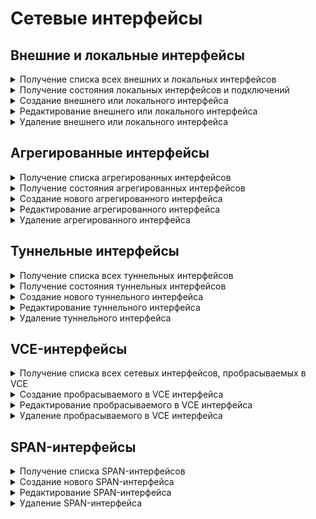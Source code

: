 # Сетевые интерфейсы

## Внешние и локальные интерфейсы

<details>
<summary>Получение списка всех внешних и локальных интерфейсов</summary>

```
GET /network/connections
```

**Ответ на успешный запрос:**

Список объектов: LAN, WAN, PPTP, L2TP или PPPoE:

```json5
[
  "LAN|WAN|PPTP|L2TP|PPPoE"
]
```

**Объект LAN (Локальный Ethernet-интерфейс):**

```json5
{
    "id": "int",
    "type": "lan",
    "title": "string",
    "enabled": "boolean",
    "mac": "string",
    "enable_dhcp": "boolean",
    "addresses": ["string"],
    "gateway": "null|string",
    "dns": ["string"],
    "vlan_tag": "null|int",
    "zone": "null|string",
    "is_vce_vlan": "boolean"
}
```

* `id` - идентификатор интерфейса;
* `title` - название интерфейса, не может быть пустым;
* `enabled` - включен или выключен данный интерфейс;
* `mac` - MAC-адрес сетевой карты или идентификатор агрегированного интерфейса. MAC-адрес в формате "11:22:33:44:55:66", все буквы в нижнем регистре;
* `addresses` - список адресов в формате "IP/prefix". Может быть пустым, если включено получение
  адресов по DHCP;
* `gateway` - IP-адрес шлюза. Может быть равен `null`, если включено получение адресов по DHCP;
* `dns` - список IP-адресов DNS, может быть пустым независимо от флага включения DHCP;
* `vlan_tag` - тэг VLAN, число от 1 до 4095 (включительно). Может быть равен `null`, если не назначен;
* `zone` - алиас зоны. Может быть равен `null`, если не назначен;
* `is_vce_vlan` - `true`, если подключение создано на основе проброшенного в VCE VLAN-а.

**Объект WAN (Подключение к провайдеру по Ethernet):**

```json5
{
    "id": "int",
    "type": "wan",
    "title": "string",
    "enabled": "boolean",
    "mac": "string",
    "enable_dhcp": "boolean",
    "addresses": ["string"],
    "gateway": "null|string",
    "dns": ["string"],
    "vlan_tag": "null|int",
    "zone": "null|string",
    "is_vce_vlan": "boolean"
}
```

* `id` - идентификатор интерфейса;
* `title` - название интерфейса, не может быть пустым;
* `enabled` - включен или выключен данный интерфейс;
* `mac` - MAC-адрес сетевой карты или идентификатор агрегированного интерфейса. MAC-адрес в формате "11:22:33:44:55:66", все буквы в нижнем регистре;
* `enable_dhcp` - получать ли адрес интерфейса и адрес шлюза от провайдера по DHCP;
* `addresses` - список адресов. Адреса в формате "IP/prefix". Может быть пустым, если включено получение
  адресов по DHCP;
* `gateway` - IP-адрес шлюза. Может быть равен `null`, если включено получение адресов по DHCP;
* `dns` - список IP-адресов DNS, может быть пустым независимо от флага включения DHCP;
* `vlan_tag` - тэг VLAN, число от 1 до 4095 (включительно), `null`, если не назначен;
* `zone` - алиас зоны. Может быть равен `null`, если не назначен;
* `is_vce_vlan` - `true`, если подключение создано на основе проброшенного в VCE VLAN-а.

**Объект PPTP (Подключение к провайдеру по PPTP):**

```json5
{
    "id": "int",
    "type": "pptp",
    "title": "string",
    "enabled": "boolean",
    "server": "string",
    "login": "string",
    "password": "string",
    "mac": "string",
    "enable_dhcp": "boolean",
    "addresses": ["string"],
    "gateway": "null|string",
    "dns": ["string"],
    "vlan_tag": "null|int",
    "zone": "null|string",
    "is_vce_vlan": "boolean"
}
```

* `id` - идентификатор интерфейса;
* `title` - название интерфейса, не может быть пустым;
* `enabled` - включен или выключен данный интерфейс;
* `server` - IP-адрес или доменное имя PPTP-сервера, к которому осуществляется подключение;
* `login` - логин на сервере PPTP, не может быть пустым;
* `password` - пароль на сервере PPTP, не может быть пустым;
* `mac` - MAC-адрес сетевой карты или идентификатор агрегированного интерфейса. MAC-адрес в формате "11:22:33:44:55:66", все буквы в нижнем регистре;
* `enable_dhcp` - получать ли адрес интерфейса и адрес шлюза от провайдера по DHCP;
* `addresses` - список адресов в формате "IP/prefix". Может быть пустым, если включено получение
  адресов по DHCP;
* `gateway` - IP-адрес шлюза. Может быть равен `null`, если включено получение адресов по DHCP или PPTP-сервер находится в той же подсети, что назначена на интерфейс;
* `dns` - список IP-адресов DNS, может быть пустым независимо от флага включения DHCP;
* `vlan_tag` - тэг VLAN, число от 1 до 4095 (включительно). Может быть равен `null` если не назначен;
* `zone` - алиас зоны. Может быть равен `null` если не назначен;
* `is_vce_vlan` - `true`, если подключение создано на основе проброшенного в VCE VLAN-а.

**Объект L2TP (Подключение к провайдеру по L2TP):**

```json5
{
    "id": "int",
    "type": "l2tp",
    "title": "string",
    "enabled": "boolean",
    "server": "string",
    "login": "string",
    "password": "string",
    "mac": "string",
    "enable_dhcp": "boolean",
    "addresses": ["string"],
    "gateway": "null|string",
    "dns": ["string"],
    "vlan_tag": "null|int",
    "zone": "null|string",
    "is_vce_vlan": "boolean"
}
```

* `id` - идентификатор интерфейса;
* `title` - название интерфейса, не может быть пустым;
* `enabled` - включен или выключен данный интерфейс;
* `server` - IP-адрес или доменное имя L2TP-сервера, к которому осуществляется подключение;
* `login` - логин на сервере L2TP, не может быть пустым;
* `password` - пароль на сервере L2TP, не может быть пустым;
* `mac` - MAC-адрес сетевой карты или идентификатор агрегированного интерфейса. MAC-адрес в формате "11:22:33:44:55:66", все буквы в нижнем регистре;
* `enable_dhcp` - получать ли адрес интерфейса и адрес шлюза от провайдера по DHCP;
* `addresses` - список адресов в формате "IP/prefix". Может быть пустым если включено получение
  адресов по DHCP;
* `gateway` - IP-адрес шлюза. Может быть равен `null`, если включено получение адресов по DHCP или L2TP-сервер находится в той же подсети, что назначена на интерфейс;
* `dns` - список IP-адресов DNS, может быть пустым независимо от флага включения DHCP;
* `vlan_tag` - тэг VLAN, число от 1 до 4095 (включительно), `null`, если не назначен;
* `zone` - алиас зоны. Может быть равен `null` если не назначен;
* `is_vce_vlan` - `true`, если подключение создано на основе проброшенного в VCE VLAN-а.

**Объект PPPoE (Подключение к провайдеру по PPPoE):**

```json5
{
    "id": "int",
    "type": "pppoe",
    "title": "string",
    "enabled": "boolean",
    "login": "string",
    "password": "string",
    "service": "string",
    "concentrator": "string",
    "mac": "string",
    "vlan_tag": "null|int",
    "zone": "null|string",
    "is_vce_vlan": "boolean"
}
```

* `id` - идентификатор интерфейса;
* `title` - название интерфейса, не может быть пустым;
* `enabled` - включен или выключен данный интерфейс;
* `login` - логин на сервере PPPoE, не может быть пустым;
* `password` - пароль на сервере PPPoE, не может быть пустым;
* `service` - название сервиса, может быть пустым;
* `concentrator` - название концентратора, может быть пустым;
* `mac` - MAC-адрес сетевой карты или идентификатор агрегированного интерфейса. MAC-адрес в формате "11:22:33:44:55:66", все буквы в нижнем регистре;
* `vlan_tag` - тэг VLAN, число от 1 до 4095 (включительно), `null`, если не назначен;
* `zone` - алиас зоны. Может быть равен `null`, если не назначен;
* `is_vce_vlan` - `true`, если подключение создано на основе проброшенного в VCE VLAN-а.

</details>

<details>
<summary>Получение состояния локальных интерфейсов и подключений</summary>

```
GET /network/states
```

**Ответ на успешный запрос:**

```json5
[
  {
    "id": "int",
    "type": "lan|wan|pptp|l2tp|pppoe",
    "ether": {
        "device": "null|string",
        "vlan_tag": "null|int",
        "addresses": ["string"],
        "gateway": "null|string",
        "dns": ["string"],
        "status": "down|going-up|up",
        "errors": ["string"]
    },
    "ppp": {
        "device": "null|string",
        "remote_address": "null|string",
        "local_address": "null|string",
        "dns": ["string"],
        "status": "down|going-up|up",
        "errors": ["string"]
    },
    "summary": {
        "device": "null|string",
        "addresses": ["string"],
        "dns": ["string"],
        "gateway": "null|string",
        "zone": "null|string",
        "ifindex": "null|integer",
        "scope": "kernel|vpp"
    }
  },
...
]
```

* `id` - идентификатор интерфейса;
* `type` - тип подключения;
* `ether` - состояние Ethernet или VLAN:
    * `device` - название устройства в системе, например, `Leth1`;
    * `vlan_tag` - тэг VLAN, число от 1 до 4095 (включительно) или `null`, если не назначен;
    * `addresses` - список адресов, может быть пустым. Адреса в формате "IP/prefix";
    * `gateway` - IP-адрес шлюза, может быть равен `null` если шлюза нет;
    * `dns` - адреса DNS, выданные по DHCP или назначенные пользователем;
    * `status` - текущее состояние интерфейса;
    * `errors` - список ошибок;
* `ppp` - состояние РРР-подключения. Поле определено только для интерфейсов с полем
  `type` равным `pptp|l2tp|pppoe`, для всех остальных типов `lan|wan` равно `null`:
    * `device` - название устройства в системе, например `Eppp4`;
    * `remote_address` - туннельный IP-адрес сервера;
    * `local_address` - туннельный IP-адрес клиента (IP-адрес NGFW);
    * `dns` - адреса DNS, выданные из PPP;
    * `status` - текущее состояние интерфейса;
    * `errors` - список ошибок;
* `summary` - общее состояние подключение: 
    * `device` - итоговое активное устройство, например `Eppp4` или `Eeth3`;
    * `addresses` - список адресов интерфейса или подключения к провайдеру;
    * `dns` - адреса DNS, пригодные к использованию для сервера DNS и других целей;
    * `gateway` - IP-адрес шлюза, может быть равен `null`, если шлюза нет;
    * `zone` - алиас зоны. Может быть равен `null` если не назначен;
    * `ifindex` - числовой индентификатор интерфейса;
    * `scope` - принадлежность интерфейса сетевому стеку: kernel - ядро.

</details>

<details>
<summary>Создание внешнего или локального интерфейса</summary>

```
POST /network/connections
```

**Json-тело запроса:** 

Объект LAN|WAN|PPTP|L2TP|PPPoE без поля id, например:

```json5
{
    "type": "wan",
    "title": "string",
    "enabled": "boolean",
    "mac": "string",
    "enable_dhcp": "boolean",
    "addresses": ["string"],
    "gateway": "null|string",
    "dns": ["string"],
    "vlan_tag": "null|int",
    "zone": "null|string",
    "is_vce_vlan": "boolean"
}
```

**Ответ на успешный запрос:**

{
  "id": "number"  // идентификатор созданного интерфейса LAN
}

</details>

<details>
<summary>Редактирование внешнего или локального интерфейса</summary>

```
PATCH /network/connections/<id интерфейса>
```

**Json-тело запроса:**

Поля из объекта LAN|WAN|PPTP|L2TP|PPPoE, например:

```json5
{
    "enabled": "boolean",
    "addresses": ["string"],
    "gateway": "null|string",
    "dns": ["string"],
    "vlan_tag": "null|int",
    "zone": "null|string",
    "is_vce_vlan": "boolean"
}
```

**Ответ на успешный запрос:** 200 ОК

</details>

<details>
<summary>Удаление внешнего или локального интерфейса</summary>

```
DELETE /network/connections/<id интерфейса>
```

**Ответ на успешный запрос:** 200 ОК

</details>

## Агрегированные интерфейсы

<details>
<summary>Получение списка агрегированных интерфейсов</summary>

```
GET /network/aggregated
```

**Ответ на успешный запрос:**

```json5
[  
  {
  "id": "string",
  "enabled": "boolean",
  "title": "string",
  "comment": "string",
  "nics": ["string"]
  },
...
]
```

* `id` - идентификатор агрегированного интерфейса;
* `enabled` - включен или выключен интерфейс;
* `title` - название (не может быть пустым);
* `comment` - комментарий, может быть пустым;
* `nics` - список MAC-адресов в формате "11:22:33:44:55:66", все буквы в нижнем регистре. Может быть пустым. 

</details>

<details>
<summary>Получение состояния агрегированных интерфейсов</summary>

```
GET /network/aggregated_states
```

**Ответ на успешный запрос:**

```json5
[
  {
  "id": "string",
  "link": "up|down"
  },
...
]
```

* `id` - идентификатор агрегированного интерфейса;
* `link` - состояние соединения на агрегированном интерфейсе.

</details>

<details>
<summary>Создание нового агрегированного интерфейса</summary>

```
POST /network/aggregated
```

**Json-тело запроса:**

```json5
{
  "enabled": "boolean",
  "title": "string",
  "comment": "string",
  "nics": ["string"]
  }
```

**Ответ на успешный запрос:**

{
  "id": "string"  // идентификатор созданного агрегированного интерфейса
}

</details>

<details>
<summary>Редактирование агрегированного интерфейса</summary>

```
PUT /network/aggregated/<id интерфейса>
```

**Json-тело запроса:**

```json5
{
  "enabled": "boolean",
  "title": "string",
  "comment": "string",
  "nics": ["string"]
  }
```

**Ответ на успешный запрос:** 200 ОК

</details>

<details>
<summary>Удаление агрегированного интерфейса</summary>

```
DELETE /network/aggregated/<id интерфейса>
```

**Ответ на успешный запрос:** 200 ОК

</details>

## Туннельные интерфейсы

<details>
<summary>Получение списка всех туннельных интерфейсов</summary>

```
GET /network/tunnels
```

**Ответ на успешный запрос:**

```json5
[  
  {
    "id": "string",
    "title": "string",
    "enabled": "boolean",
    "comment": "string",
    "addresses": ["string"],
    "gateway": "null|string",
    "parent_interface": "string",
    "osdevname": "string",
    "server": "string",
    "zone": "null|string"
  },
...
]
```

* `id` - идентификатор интерфейса (строка в формате UUID);
* `title` - название интерфейса, не может быть пустым, максимальная длина - 42 символа;
* `enabled` - включен или выключен интерфейс;
* `comment` - комментарий, может быть пустым;
* `addresses` - список адресов в формате "IP/prefix";
* `gateway` - IP-адрес шлюза, может быть равен `null`;
* `parent_interface` - алиас родительского интерфейса. Его IP-адрес будет источником туннеля;
* `osdevname` - название существующего или планируемого сетевого интерфейса в ядре (например, `Gre00000001`). Значение создаётся автоматически, является уникальным и **доступно только для чтения**;
* `server` - IP-адрес или доменное имя устройства, к которому осуществляется подключение;
* `zone` - алиас зоны. Может быть равен `null`, если не назначен.

**Важно:** Для каждого родительского интерфейса все настроенные туннели должны иметь уникальные значения в поле `server`.
Не допускается создание туннельных интерфейсов с повторяющимися значениями в полях `parent_interface` и `server`!

</details>

<details>
<summary>Получение состояния туннельных интерфейсов</summary>

```
GET /network/tunnel_states
```

**Ответ на успешный запрос:**

```json5
{
  "id": "string",
  "link": "up|down|inactive",
  "local_ip": "string"
}
```

* `id` - идентификатор интерфейса;
* `link` - состояние туннельного интерфейса. `inactive` при недоступности родительского интерфейса;
* `local_ip` - IP-адрес родительского интерфейса запущенного туннеля.

</details>

<details>
<summary>Создание нового туннельного интерфейса</summary>

```
POST /network/tunnels
```

**Json-тело запроса:**

```json5
{
    "title": "string",
    "enabled": "boolean",
    "comment": "string",
    "addresses": ["string"],
    "gateway": "null|string",
    "parent_interface": "string",
    "osdevname": "string",
    "server": "string",
    "zone": "null|string"
}
```

**Ответ на успешный запрос:**

```json5
{
  "id": "string"  // идентификатор созданного туннельного интерфейса
}
```

</details>

<details>
<summary>Редактирование туннельного интерфейса</summary>

```
PUT /network/tunnels/<id интерфейса>
```

**Json-тело запроса:**

```json5
{
    "title": "string",
    "enabled": "boolean",
    "comment": "string",
    "addresses": ["string"],
    "gateway": "null|string",
    "parent_interface": "string",
    "osdevname": "string",
    "server": "string",
    "zone": "null|string"
}
```

**Ответ на успешный запрос:** 200 ОК

</details>

<details>
<summary>Удаление туннельного интерфейса</summary>

```
DELETE /network/tunnels/<id интерфейса>
```

**Ответ на успешный запрос:** 200 ОК

</details>

## VCE-интерфейсы

<details>
<summary>Получение списка всех сетевых интерфейсов, пробрасываемых в VCE</summary>

```
GET /network/vce_conns
```

**Ответ на успешный запрос:**

```json5
[
  {
    "id": "string",
    "title": "string",
    "vce_id": "string",
    "mac": "string",
    "vlan_tag": "null|int",
    "comment": "string"
  },
  ...
]
```

* `id` - идентификатор интерфейса;
* `title` - название интерфейса, не может быть пустым;
* `vce_id` - идентификатор VCE, для которого создан интерфейс;
* `mac` - MAC-адрес сетевой карты в формате "11:22:33:44:55:66", все буквы в нижнем регистре;
* `vlan_tag` - тэг VLAN, число от 1 до 4095 (включительно). Может быть `null`, если пробрасывается сетевой интерфейс целиком;
* `comment` - комментарий. Может быть пустым.

**Важно:** Изменяемыми являются только поля `title` и `comment`.

</details>

<details>
<summary>Создание пробрасываемого в VCE интерфейса</summary>

```
POST /network/vce_conns
```

**Json-тело запроса:**

```json5
{
    "title": "string",
    "vce_id": "string",
    "mac": "string",
    "vlan_tag": "null|int",
    "comment": "string"
}
```

**Ответ на успешный запрос:**

```json5
{
  "id": "string"  // идентификатор созданного интерфейса
}
```

</details>

<details>
<summary>Редактирование пробрасываемого в VCE интерфейса</summary>

```
PATCH /network/vce_conns/<id интерфейса>
```

**Json-тело запроса:**

```json5
{
    "title": "string",
    "comment": "string"
}
```

Поля опциональны, можно передавать любое из них отдельно или оба сразу.

**Ответ на успешный запрос:** 200 ОК

</details>

<details>
<summary>Удаление пробрасываемого в VCE интерфейса</summary>

```
DELETE /network/vce_conns/<id интерфейса>
```

**Ответ на успешный запрос:** 200 ОК

</details>

## SPAN-интерфейсы

<details>
<summary>Получение списка SPAN-интерфейсов</summary>

```
GET /network/span
```

**Ответ на успешный запрос:**

```json5
[  
  {
    "id": "string",
    "title": "string",
    "comment": "string",
    "enabled": "boolean",
    "mac": "string",
    "monitor_interfaces": ["string"],
    "direction": "string",
    "osdevindex": "integer"
  },
...
] 
```

* `id` - идентификатор интерфейса (строка в формате UUID);
* `title` - название интерфейса, не может быть пустым;
* `comment` - комментарий. Может быть пустым.
* `enabled` - включен или выключен интерфейс;
* `mac` - MAC-адрес сетевой карты;
* `monitor_interfaces` - список идентификаторов алиасов интерфейсов, трафик с которых надо зеркалировать. Допустимые типы алиасов: 'isp', 'lan', 'ipsec', 'ipsec_gre', 'tunnel';
* `direction` - тип трафика, который требуется дублировать на SPAN-интерфейс. Может принимать значения `rx` - входящий, `tx` - исходящий и `both` - оба;
* `osdevindex` - суффикс (числовой индекс) названия существующего или планируемого сетевого интерфейса в ядре (например, число 43818 соответствует интерфейсу с системным именем `Span43818`). Значение создается автоматически. Является уникальным и доступно только для чтения.

</details>

<details>
<summary>Создание нового SPAN-интерфейса</summary>

```
POST /network/span
```

**Json-тело запроса:**

```json5
{
    "title": "string",
    "comment": "string",
    "enabled": "boolean",
    "mac": "string",
    "monitor_interfaces": ["string"],
    "direction": "string"
}
```

**Ответ на успешный запрос:**

```json5
{
  "id": "string"  // идентификатор созданного SPAN интерфейса
}
```

</details>

<details>
<summary>Редактирование SPAN-интерфейса</summary>

```
PATCH /network/span/<id SPAN-интерфейса>
```

**Json-тело запроса (любые поля интерфейса, кроме id и osdevindex):**

```json5
{
    "title": "string",
    "comment": "string",
    "enabled": "boolean",
    "mac": "string",
    "monitor_interfaces": ["string"],
    "direction": "string"
}
```

**Ответ на успешный запрос:** 200 ОК

</details>

<details>
<summary>Удаление SPAN-интерфейса</summary>

```
DELETE /network/span/<id SPAN-интерфейса>
```

**Ответ на успешный запрос:** 200 ОК

</details>